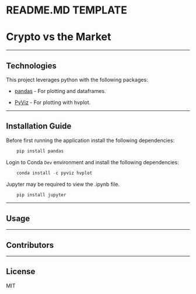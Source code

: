 # README.MD TEMPLATE

# Crypto vs the Market

<Description>

---

## Technologies

This project leverages python with the following packages:

* [pandas](https://github.com/pandas-dev/pandas) - For plotting and dataframes.

* [PyViz](https://github.com/pyviz/pyviz.org) - For plotting with hvplot.

---

## Installation Guide

Before first running the application install the following dependencies:

```python
    pip install pandas
```

Login to Conda `Dev` environment and install the following dependencies:

```python
    conda install -c pyviz hvplot
```

Jupyter may be required to view the .ipynb file.

```python
    pip install jupyter
```

---

## Usage



---

## Contributors



---

## License

MIT